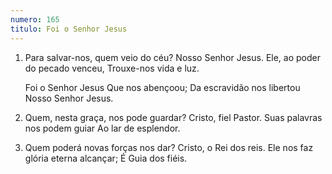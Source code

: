 ```yaml
---
numero: 165
titulo: Foi o Senhor Jesus
---
```

1. Para salvar-nos, quem veio do céu?
   Nosso Senhor Jesus.
   Ele, ao poder do pecado venceu,
   Trouxe-nos vida e luz.

   Foi o Senhor Jesus
   Que nos abençoou;
   Da escravidão nos libertou
   Nosso Senhor Jesus.

2. Quem, nesta graça, nos pode guardar?
   Cristo, fiel Pastor.
   Suas palavras nos podem guiar
   Ao lar de esplendor.

3. Quem poderá novas forças nos dar?
   Cristo, o Rei dos reis.
   Ele nos faz glória eterna alcançar;
   É Guia dos fiéis.
